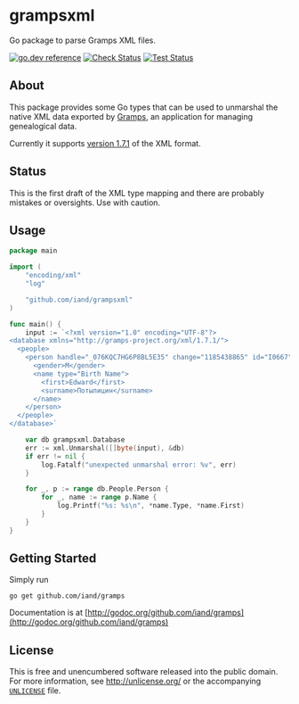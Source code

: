 # grampsxml

Go package to parse Gramps XML files.

[![go.dev reference](https://img.shields.io/badge/go.dev-reference-007d9c?logo=go&logoColor=white)](https://pkg.go.dev/github.com/iand/grampsxml)
[![Check Status](https://github.com/iand/grampsxml/actions/workflows/check.yml/badge.svg)](https://github.com/iand/grampsxml/actions/workflows/check.yml)
[![Test Status](https://github.com/iand/grampsxml/actions/workflows/test.yml/badge.svg)](https://github.com/iand/grampsxml/actions/workflows/test.yml)

## About

This package provides some Go types that can be used to unmarshal the native XML data exported by [Gramps](https://gramps-project.org/), an application for managing genealogical data.

Currently it supports [version 1.7.1](https://gramps-project.org/xml/1.7.1/) of the XML format.

## Status

This is the first draft of the XML type mapping and there are probably mistakes or oversights. Use with caution.

## Usage


```Go
package main

import (
	"encoding/xml"
	"log"

	"github.com/iand/grampsxml"
)

func main() {
	input := `<?xml version="1.0" encoding="UTF-8"?>
<database xmlns="http://gramps-project.org/xml/1.7.1/">
  <people>
    <person handle="_076KQC7HG6P8BL5E35" change="1185438865" id="I0667">
      <gender>M</gender>
      <name type="Birth Name">
        <first>Edward</first>
        <surname>Потылицин</surname>
      </name>
    </person>
  </people>
</database>`

	var db grampsxml.Database
	err := xml.Unmarshal([]byte(input), &db)
	if err != nil {
		log.Fatalf("unexpected unmarshal error: %v", err)
	}

	for _, p := range db.People.Person {
		for _, name := range p.Name {
			log.Printf("%s: %s\n", *name.Type, *name.First)
		}
	}
}
```


## Getting Started

Simply run

	go get github.com/iand/gramps

Documentation is at [http://godoc.org/github.com/iand/gramps](http://godoc.org/github.com/iand/gramps)

## License

This is free and unencumbered software released into the public domain. For more
information, see <http://unlicense.org/> or the accompanying [`UNLICENSE`](UNLICENSE) file.
